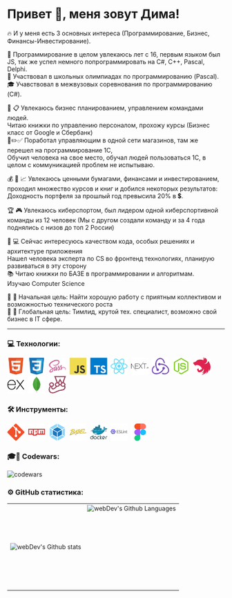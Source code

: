 # Привет 👋, меня зовут Дима!
🔥 И у меня есть 3 основных интереса (Программирование, Бизнес, Финансы-Инвестирование). <br />

🌱 Программирование в целом увлекаюсь лет с 16, первым языком был JS, так же успел немного попрограммировать на C#, C++, Pascal, Delphi. <br />
🔔 Участвовал в школьных олимпиадах по программированию (Pascal). <br />
🎓 Учавствовал в межвузовых соревнования по программированию (C#). <br />

💼 📋 Увлекаюсь бизнес планированием, управлением командами людей. <br />
Читаю книжки по управлению персоналом, прохожу курсы (Бизнес класс от Google и Сбербанк) <br />
📝✏️✅  Поработал управляющим в одной сети магазинов, там же перешел на программирование 1С, <br />
Обучил человека на свое место, обучал людей пользоваться 1С, в целом с коммуникацией проблем не испытываю. <br />

💰 📅 📈 Увлекаюсь ценными бумагами, финансами и инвестированием, проходил множество курсов и книг и добился некоторых результатов: <br />
Доходность портфеля за прошлый год превысила 20% в 💲.<br />

🏆 🎮 Увлекаюсь киберспортом, был лидером одной киберспортивной команды из 12 человек (Мы с другом создали команду и за 4 года поднялись с низов до топ 2 России)<br />

💪 💻 Сейчас интересуюсь качеством кода, особых решениях и архитектуре приложения<br />
Нашел человека эксперта по CS во фронтенд технологиях, планирую развиваться в эту сторону<br />
📚 Читаю книжки по БАЗЕ в программировании и алгоритмам. <br />
Изучаю Computer Science <br />

🎯 👦 Начальная цель: Найти хорошую работу с приятным коллективом и возможностью технического роста <br />
🎯 👨 Глобальная цель: Тимлид, крутой тех. специалист, возможно свой бизнес в IT сфере. <br />

---

### 💻 Технологии:

<div>
  <img src="https://github.com/devicons/devicon/blob/master/icons/html5/html5-original.svg" title="html5" alt="html5" width="40" height="40"/>&nbsp;
  <img src="https://github.com/devicons/devicon/blob/master/icons/css3/css3-original.svg" title="css" alt="css" width="40" height="40"/>&nbsp;
  <img src="https://github.com/devicons/devicon/blob/master/icons/sass/sass-original.svg" title="sass/scss" alt="sass/scss" width="40" height="40"/>&nbsp;
  <img src="https://github.com/devicons/devicon/blob/master/icons/javascript/javascript-original.svg" title="javascript" alt="javascript" width="40" height="40"/>&nbsp;
  <img src="https://github.com/devicons/devicon/blob/master/icons/typescript/typescript-original.svg" title="typescript" alt="typescript" width="40" height="40"/>&nbsp;
  <img src="https://github.com/devicons/devicon/blob/master/icons/react/react-original.svg" title="reactjs" alt="reactjs" width="40" height="40"/>&nbsp;
  <img src="https://github.com/devicons/devicon/blob/master/icons/nextjs/nextjs-original-wordmark.svg" title="nextjs" alt="nextjs" width="40" height="40"/>&nbsp;
  <img src="https://github.com/devicons/devicon/blob/master/icons/redux/redux-original.svg" title="redux, RTK" alt="redux, RTK" width="40" height="40"/>&nbsp;
  <img src="https://github.com/devicons/devicon/blob/master/icons/nodejs/nodejs-original.svg" title="nodejs" alt="nodejs" width="40" height="40"/>&nbsp;
  <img src="https://github.com/devicons/devicon/blob/master/icons/nestjs/nestjs-plain.svg" title="nestjs" alt="nestjs" width="40" height="40"/>&nbsp;
  <img src="https://github.com/devicons/devicon/blob/master/icons/express/express-original.svg" title="express" alt="express" width="40" height="40"/>&nbsp;
  <img src="https://github.com/devicons/devicon/blob/master/icons/mongodb/mongodb-original.svg" title="mongodb" alt="mongodb" width="40" height="40"/>&nbsp;
  <img src="https://github.com/devicons/devicon/blob/master/icons/jest/jest-plain.svg" title="jest" alt="jest" width="40" height="40"/>&nbsp;
</div>

### 🛠 Инструменты:

<div>
  <img src="https://github.com/devicons/devicon/blob/master/icons/git/git-original.svg" title="git" alt="git" width="40" height="40"/>&nbsp;
  <img src="https://github.com/devicons/devicon/blob/master/icons/npm/npm-original-wordmark.svg" title="npm" alt="npm" width="40" height="40"/>&nbsp;
  <img src="https://github.com/devicons/devicon/blob/master/icons/webpack/webpack-original.svg" title="webpack" alt="webpack" width="40" height="40"/>&nbsp;
  <img src="https://github.com/devicons/devicon/blob/master/icons/babel/babel-original.svg" title="babel" alt="babel" width="40" height="40"/>&nbsp;
  <img src="https://github.com/devicons/devicon/blob/master/icons/docker/docker-original-wordmark.svg" title="docker" alt="docker" width="40" height="40"/>&nbsp;
  <img src="https://github.com/devicons/devicon/blob/master/icons/eslint/eslint-original-wordmark.svg" title="eslint" alt="eslint" width="40" height="40"/>&nbsp;
  <img src="https://github.com/devicons/devicon/blob/master/icons/figma/figma-original.svg" title="figma" alt="figma" width="40" height="40"/>&nbsp;
</div>

### 🎓🔧 Codewars:

![codewars](https://www.codewars.com/users/qb_Wheatley/badges/large)

### ⚙️ GitHub статистика:

<table>
  <tr>
    <td>
      <img align="left" src="http://github-readme-streak-stats.herokuapp.com?user=WheatleyCODE&theme=dark&background=000000" alt="webDev's Github stats" />
    </td>
    <td>
      <img height="195px" align="right" alt="webDev's Github Languages" src="https://github-readme-stats-sigma-five.vercel.app/api/top-langs/?username=WheatleyCODE&layout=compact&theme=vision-friendly-dark" />
    </td>
  </tr>
</table>
